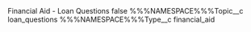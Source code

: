 <?xml version="1.0" encoding="UTF-8"?>
<CustomMetadata xmlns="http://soap.sforce.com/2006/04/metadata" xmlns:xsi="http://www.w3.org/2001/XMLSchema-instance" xmlns:xsd="http://www.w3.org/2001/XMLSchema">
    <label>Financial Aid - Loan Questions</label>
    <protected>false</protected>
    <values>
        <field>%%%NAMESPACE%%%Topic__c</field>
        <value xsi:type="xsd:string">loan_questions</value>
    </values>
    <values>
        <field>%%%NAMESPACE%%%Type__c</field>
        <value xsi:type="xsd:string">financial_aid</value>
    </values>
</CustomMetadata>
